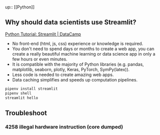 up:: [[Python]]


## Why should data scientists use Streamlit? 
[Python Tutorial: Streamlit | DataCamp](https://www.datacamp.com/tutorial/streamlit?_x_tr_hist=true)
- No front-end (html, js, css) experience or knowledge is required.
- You don't need to spend days or months to create a web app, you can create a really beautiful machine learning or data science app in only a few hours or even minutes.
- It is compatible with the majority of Python libraries (e.g. pandas, matplotlib, seaborn, plotly, Keras, PyTorch, SymPy(latex)).
- Less code is needed to create amazing web apps.
- Data caching simplifies and speeds up computation pipelines.

```sh
pipenv install streamlit
pipenv shell
streamlit hello
```

## Troubleshoot
### 4258 illegal hardware instruction (core dumped)

